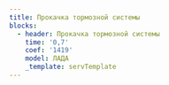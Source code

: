 ```yaml
---
title: Прокачка тормозной системы
blocks:
  - header: Прокачка тормозной системы
    time: '0,7'
    coef: '1419'
    model: ЛАДА
    _template: servTemplate
---
```

        